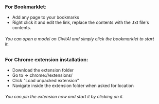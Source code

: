 ### For Bookmarklet:
* Add any page to your bookmarks
* Right click it and edit the link, replace the contents with the .txt file's contents.
###### You can open a model on CivitAI and simply click the bookmarklet to start it.

### For Chrome extension installation:
* Download the extension folder
* Go to -> chrome://extensions/
* Click "Load unpacked extension"
* Navigate inside the extension folder when asked for location
###### You can pin the extension now and start it by clicking on it.
